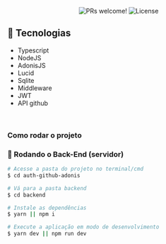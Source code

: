 <p align="center">
 <img src="https://img.shields.io/static/v1?label=PRs&message=welcome&color=49AA26&labelColor=000000" alt="PRs welcome!" />

  <img alt="License" src="https://img.shields.io/static/v1?label=license&message=MIT&color=49AA26&labelColor=000000">
</p>

## 🚀 Tecnologias

- Typescript
- NodeJS
- AdonisJS
- Lucid
- Sqlite
- Middleware
- JWT
- API github

</br>

### Como rodar o projeto

### 🎲 Rodando o Back-End (servidor)

```bash
# Acesse a pasta do projeto no terminal/cmd
$ cd auth-github-adonis

# Vá para a pasta backend
$ cd backend

# Instale as dependências
$ yarn || npm i

# Execute a aplicação em modo de desenvolvimento
$ yarn dev || npm run dev

```
